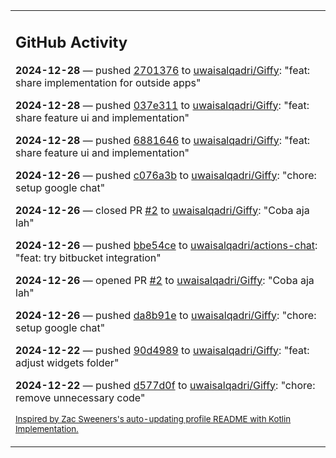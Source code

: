 <table><tr><td valign="top" width="100%">    

## GitHub Activity

**2024-12-28** — pushed [2701376](https://github.com/uwaisalqadri/Giffy/commits/27013765f8f2e7c268b1dda03017165a0b6d5dc2) to [uwaisalqadri/Giffy](https://github.com/uwaisalqadri/Giffy): "feat: share implementation for outside apps"

**2024-12-28** — pushed [037e311](https://github.com/uwaisalqadri/Giffy/commits/037e311b8509b6fccacc0139f7e9c740e8c87294) to [uwaisalqadri/Giffy](https://github.com/uwaisalqadri/Giffy): "feat: share feature ui and implementation"

**2024-12-28** — pushed [6881646](https://github.com/uwaisalqadri/Giffy/commits/6881646bc876415ef43f7abdb919d6f41570d348) to [uwaisalqadri/Giffy](https://github.com/uwaisalqadri/Giffy): "feat: share feature ui and implementation"

**2024-12-26** — pushed [c076a3b](https://github.com/uwaisalqadri/Giffy/commits/c076a3b124d68ce5bf2517b063732400eadba134) to [uwaisalqadri/Giffy](https://github.com/uwaisalqadri/Giffy): "chore: setup google chat"

**2024-12-26** — closed PR [#2](https://github.com/uwaisalqadri/Giffy/pull/2) to [uwaisalqadri/Giffy](https://github.com/uwaisalqadri/Giffy): "Coba aja lah"

**2024-12-26** — pushed [bbe54ce](https://github.com/uwaisalqadri/actions-chat/commits/bbe54ceaa88af22c2e4325fe4a67d4f12c90fd31) to [uwaisalqadri/actions-chat](https://github.com/uwaisalqadri/actions-chat): "feat: try bitbucket integration"

**2024-12-26** — opened PR [#2](https://github.com/uwaisalqadri/Giffy/pull/2) to [uwaisalqadri/Giffy](https://github.com/uwaisalqadri/Giffy): "Coba aja lah"

**2024-12-26** — pushed [da8b91e](https://github.com/uwaisalqadri/Giffy/commits/da8b91e59fc425c7b13adbfa98ea424f231c8586) to [uwaisalqadri/Giffy](https://github.com/uwaisalqadri/Giffy): "chore: setup google chat"

**2024-12-22** — pushed [90d4989](https://github.com/uwaisalqadri/Giffy/commits/90d4989d42a23d91c3138638de3c53935843ed28) to [uwaisalqadri/Giffy](https://github.com/uwaisalqadri/Giffy): "feat: adjust widgets folder"

**2024-12-22** — pushed [d577d0f](https://github.com/uwaisalqadri/Giffy/commits/d577d0f5287b79b91b90d1753f8be222049625c3) to [uwaisalqadri/Giffy](https://github.com/uwaisalqadri/Giffy): "chore: remove unnecessary code"
                
<sub><a href="https://github.com/ZacSweers/ZacSweers/">Inspired by Zac Sweeners's auto-updating profile README with Kotlin Implementation.</a></sub>
        